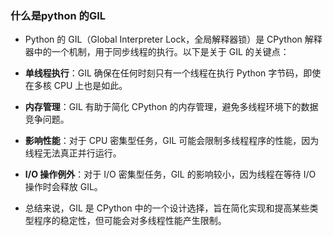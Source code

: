 ### 什么是python 的GIL
- Python 的 GIL（Global Interpreter Lock，全局解释器锁）是 CPython 解释器中的一个机制，用于同步线程的执行。以下是关于 GIL 的关键点：

- **单线程执行**：GIL 确保在任何时刻只有一个线程在执行 Python 字节码，即使在多核 CPU 上也是如此。
- **内存管理**：GIL 有助于简化 CPython 的内存管理，避免多线程环境下的数据竞争问题。
- **影响性能**：对于 CPU 密集型任务，GIL 可能会限制多线程程序的性能，因为线程无法真正并行运行。
- **I/O 操作例外**：对于 I/O 密集型任务，GIL 的影响较小，因为线程在等待 I/O 操作时会释放 GIL。

- 总结来说，GIL 是 CPython 中的一个设计选择，旨在简化实现和提高某些类型程序的稳定性，但可能会对多线程性能产生限制。 